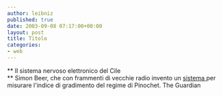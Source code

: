 ```yaml
---
author: leibniz
published: true
date: 2003-09-08 07:17:00+00:00
layout: post
title: Titolo
categories:
- web
---
```


 **   Il sistema nervoso elettronico del Cile   
** Simon Beer, che con frammenti di vecchie radio invento un  [ sistema ](http://www.guardian.co.uk/chile/story/0,13755,1037547,00.html)per misurare l'indice di gradimento del regime di Pinochet.
The Guardian
